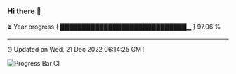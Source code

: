 ### Hi there 👋

⏳ Year progress { █████████████████████████████▁ } 97.06 %

---

⏰ Updated on Wed, 21 Dec 2022 06:14:25 GMT

![Progress Bar CI](https://github.com/liununu/liununu/workflows/Progress%20Bar%20CI/badge.svg)

